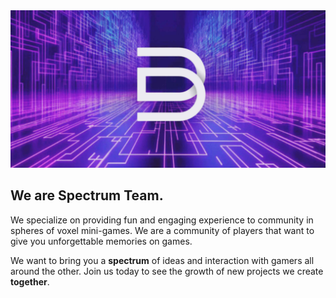 <img src="https://github.com/TheSpectrumTeam/.github/blob/main/InShot_20240808_215132571.jpg">

## We are Spectrum Team.

We specialize on providing fun and engaging experience to community in spheres of voxel mini-games. We are a community of players that want to give you unforgettable memories on games.

We want to bring you a **spectrum** of ideas and interaction with gamers all around the other. Join us today to see the growth of new projects we create **together**.
